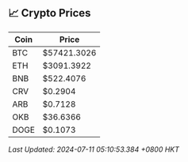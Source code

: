 ## 📈 Crypto Prices

| Coin | Price |
| ---- | ----- |
| BTC | $57421.3026 |
| ETH | $3091.3922 |
| BNB | $522.4076 |
| CRV | $0.2904 |
| ARB | $0.7128 |
| OKB | $36.6366 |
| DOGE | $0.1073 |

_Last Updated: 2024-07-11 05:10:53.384 +0800 HKT_
